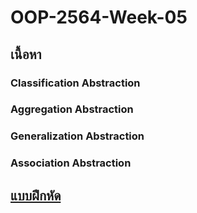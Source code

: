 # OOP-2564-Week-05

## เนื้อหา ##

### Classification Abstraction ###

### Aggregation Abstraction ###

### Generalization Abstraction ###

### Association Abstraction ###



## [แบบฝึกหัด](./Assigment.md) ##